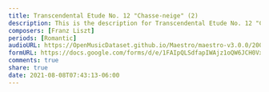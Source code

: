 ```yaml
---
title: Transcendental Etude No. 12 "Chasse-neige" (2)
description: This is the description for Transcendental Etude No. 12 "Chasse-neige" by Franz Liszt
composers: [Franz Liszt]
periods: [Romantic]
audioURL: https://OpenMusicDataset.github.io/Maestro/maestro-v3.0.0/2008/MIDI-Unprocessed_07_R1_2008_01-04_ORIG_MID--AUDIO_07_R1_2008_wav--3.midi
formURL: https://docs.google.com/forms/d/e/1FAIpQLSdfapIWAjz1oQW6JCH0Vx7G1sCIeuKd-tjsmSbHxSlueMu4sA/viewform
comments: true
share: true
date: 2021-08-08T07:43:13-06:00
---
```

